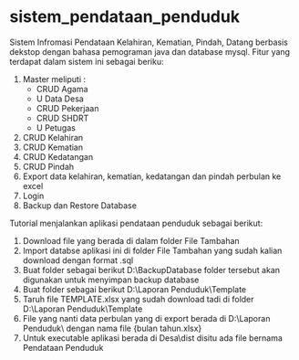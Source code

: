 # sistem_pendataan_penduduk
Sistem Infromasi Pendataan Kelahiran, Kematian, Pindah, Datang berbasis dekstop dengan bahasa pemograman java dan database mysql. Fitur yang terdapat dalam sistem ini sebagai beriku:

1. Master meliputi :
   - CRUD Agama
   - U Data Desa
   - CRUD Pekerjaan
   - CRUD SHDRT
   - U Petugas
2. CRUD Kelahiran
3. CRUD Kematian
4. CRUD Kedatangan
5. CRUD Pindah
6. Export data kelahiran, kematian, kedatangan dan pindah perbulan ke excel
7. Login
8. Backup dan Restore Database

Tutorial menjalankan aplikasi pendataan penduduk sebagai berikut:
1. Download file yang berada di dalam folder File Tambahan
2. Import databse aplikasi ini di folder File Tambahan yang sudah kalian download dengan format .sql
3. Buat folder sebagai berikut D:\BackupDatabase folder tersebut akan digunakan untuk menyimpan backup database
4. Buat folder sebagai berikut D:\Laporan Penduduk\Template
5. Taruh file TEMPLATE.xlsx yang sudah download tadi di folder D:\Laporan Penduduk\Template
6. File yang nanti data perbulan yang di export berada di D:\Laporan Penduduk\ dengan nama file {bulan tahun.xlsx}
7. Untuk executable aplikasi berada di Desa\dist disitu ada file bernama Pendataan Penduduk
